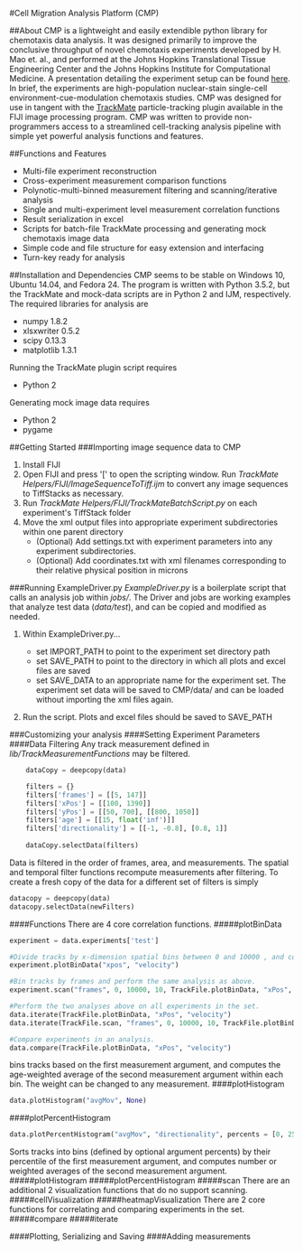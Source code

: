 #Cell Migration Analysis Platform (CMP)

##About
CMP is a lightweight and easily extendible python library for chemotaxis data analysis. It was designed primarily to improve the conclusive throughput of novel chemotaxis experiments developed by H. Mao et. al., and performed at the Johns Hopkins Translational Tissue Engineering Center and the Johns Hopkins Institute for Computational Medicine. A presentation detailing the experiment setup can be found [here](www.google.com). In brief, the experiments are high-population nuclear-stain single-cell environment-cue-modulation chemotaxis studies. CMP was designed for use in tangent with the [TrackMate](https://github.com/fiji/TrackMate/) particle-tracking plugin available in the FIJI image processing program. CMP was written to provide non-programmers access to a streamlined cell-tracking analysis pipeline with simple yet powerful analysis functions and features. 

##Functions and Features
- Multi-file experiment reconstruction
- Cross-experiment measurement comparison functions
- Polynotic-multi-binned measurement filtering and scanning/iterative analysis
- Single and multi-experiment level measurement correlation functions
- Result serialization in excel
- Scripts for batch-file TrackMate processing and generating mock chemotaxis image data
- Simple code and file structure for easy extension and interfacing
- Turn-key ready for analysis

##Installation and Dependencies
CMP seems to be stable on Windows 10, Ubuntu 14.04, and Fedora 24. The program is written with Python 3.5.2, but the TrackMate and mock-data scripts are in Python 2 and IJM, respectively.
The required libraries for analysis are
- numpy 1.8.2
- xlsxwriter 0.5.2
- scipy 0.13.3
- matplotlib 1.3.1

Running the TrackMate plugin script requires
- Python 2

Generating mock image data requires
- Python 2
- pygame

##Getting Started
###Importing image sequence data to CMP
1. Install FIJI
2. Open FIJI and press '[' to open the scripting window. Run *TrackMate Helpers/FIJI/ImageSequenceToTiff.ijm* to convert any image sequences to TiffStacks as necessary.
2. Run *TrackMate Helpers/FIJI/TrackMateBatchScript.py* on each experiment's TiffStack folder
3. Move the xml output files into appropriate experiment subdirectories within one parent directory
   * (Optional) Add settings.txt with experiment parameters into any experiment subdirectories.
   * (Optional) Add coordinates.txt with xml filenames corresponding to their relative physical position in microns

###Running ExampleDriver.py
*ExampleDriver.py* is a boilerplate script that calls an analysis job within *jobs/*. The Driver and jobs are working examples that analyze test data (*data/test*), and can be copied and modified as needed.
1. Within ExampleDriver.py... 
   * set IMPORT_PATH to point to the experiment set directory path
   * set SAVE_PATH to point to the directory in which all plots and excel files are saved
   * set SAVE_DATA to an appropriate name for the experiment set. The experiment set data will be saved to CMP/data/ and can be loaded without importing the xml files again.

2. Run the script. Plots and excel files should be saved to SAVE_PATH

###Customizing your analysis
####Setting Experiment Parameters
####Data Filtering
Any track measurement defined in *lib/TrackMeasurementFunctions* may be filtered.

```python
	dataCopy = deepcopy(data)

	filters = {}
	filters['frames'] = [[5, 147]]
	filters['xPos'] = [[100, 1390]]
	filters['yPos'] = [[50, 700], [[800, 1050]]
	filters['age'] = [[15, float('inf')]]
	filters['directionality'] = [[-1, -0.8], [0.8, 1]]
	
	dataCopy.selectData(filters)
```
Data is filtered in the order of frames, area, and measurements. The spatial and temporal filter functions recompute measurements after filtering. To create a fresh copy of the data for a different set of filters is simply 
```python
datacopy = deepcopy(data)
datacopy.selectData(newFilters)
```
####Functions
There are 4 core correlation functions.
#####plotBinData
```python
experiment = data.experiments['test']

#Divide tracks by x-dimension spatial bins between 0 and 10000 , and compute age-weighted averages of velocity in each bin.t. 
experiment.plotBinData("xpos", "velocity")

#Bin tracks by frames and perform the same analysis as above.
experiment.scan("frames", 0, 10000, 10, TrackFile.plotBinData, "xPos", "velocity")

#Perform the two analyses above on all experiments in the set. 
data.iterate(TrackFile.plotBinData, "xPos", "velocity")
data.iterate(TrackFile.scan, "frames", 0, 10000, 10, TrackFile.plotBinData, "xPos", "velocity")

#Compare experiments in an analysis.
data.compare(TrackFile.plotBinData, "xPos", "velocity")
```
bins tracks based on the first measurement argument, and computes the age-weighted average of the second measurement argument within each bin. The weight can be changed to any measurement. 
####plotHistogram
```python
data.plotHistogram("avgMov", None)
```
####plotPercentHistogram
```python
data.plotPercentHistogram("avgMov", "directionality", percents = [0, 25, 50, 75, 100])
```
Sorts tracks into bins (defined by optional argument percents) by their percentile of the first measurement argument, and computes number or weighted averages of the second measurement argument.
#####plotHistogram
#####plotPercentHistogram
#####scan
There are an additional 2 visualization functions that do no support scanning.
#####cellVisualization
#####heatmapVisualization
There are 2 core functions for correlating and comparing experiments in the set.
#####compare
#####iterate

####Plotting, Serializing and Saving
####Adding measurements


